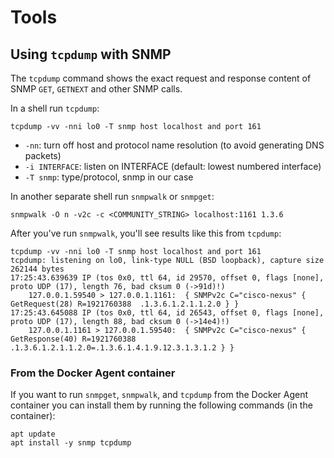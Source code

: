 # Tools

## Using `tcpdump` with SNMP

The `tcpdump` command shows the exact request and response content of SNMP `GET`, `GETNEXT` and other SNMP calls.

In a shell run `tcpdump`:

```
tcpdump -vv -nni lo0 -T snmp host localhost and port 161
```

- `-nn`:  turn off host and protocol name resolution (to avoid generating DNS packets)
- `-i INTERFACE`: listen on INTERFACE (default: lowest numbered interface)
- `-T snmp`: type/protocol, snmp in our case


In another separate shell run `snmpwalk` or `snmpget`:

```
snmpwalk -O n -v2c -c <COMMUNITY_STRING> localhost:1161 1.3.6
```

After you've run `snmpwalk`, you'll see results like this from `tcpdump`:

```
tcpdump -vv -nni lo0 -T snmp host localhost and port 161
tcpdump: listening on lo0, link-type NULL (BSD loopback), capture size 262144 bytes
17:25:43.639639 IP (tos 0x0, ttl 64, id 29570, offset 0, flags [none], proto UDP (17), length 76, bad cksum 0 (->91d)!)
    127.0.0.1.59540 > 127.0.0.1.1161:  { SNMPv2c C="cisco-nexus" { GetRequest(28) R=1921760388  .1.3.6.1.2.1.1.2.0 } }
17:25:43.645088 IP (tos 0x0, ttl 64, id 26543, offset 0, flags [none], proto UDP (17), length 88, bad cksum 0 (->14e4)!)
    127.0.0.1.1161 > 127.0.0.1.59540:  { SNMPv2c C="cisco-nexus" { GetResponse(40) R=1921760388  .1.3.6.1.2.1.1.2.0=.1.3.6.1.4.1.9.12.3.1.3.1.2 } }
```

### From the Docker Agent container

If you want to run `snmpget`, `snmpwalk`, and `tcpdump` from the Docker Agent container you can install them by running the following commands (in the container):

```
apt update
apt install -y snmp tcpdump
```
